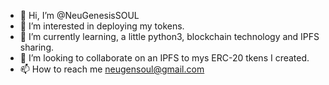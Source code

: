 - 👋 Hi, I’m @NeuGenesisSOUL
- 👀 I’m interested in deploying my tokens.
- 🌱 I’m currently learning, a little python3, blockchain technology and IPFS sharing.
- 💞️ I’m looking to collaborate on an IPFS to mys ERC-20 tkens I created.
- 📫 How to reach me neugensoul@gmail.com

<!---
NeuGenesisSOUL/NeuGenesisSOUL is a ✨ special ✨ repository because its `README.md` (this file) appears on your GitHub profile.
You can click the Preview link to take a look at your changes.
--->

